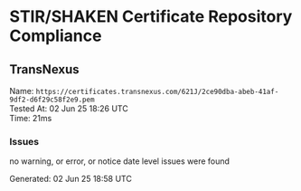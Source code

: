 # STIR/SHAKEN Certificate Repository Compliance

## TransNexus

Name: `https://certificates.transnexus.com/621J/2ce90dba-abeb-41af-9df2-d6f29c58f2e9.pem`\
Tested At: 02 Jun 25 18:26 UTC\
Time: 21ms

### Issues

no warning, or error, or notice date level issues were found

Generated: 02 Jun 25 18:58 UTC